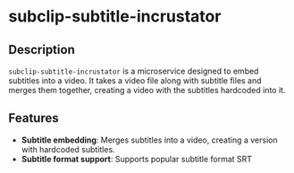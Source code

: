 # subclip-subtitle-incrustator

## Description

`subclip-subtitle-incrustator` is a microservice designed to embed subtitles into a video. It takes a video file along with subtitle files and merges them together, creating a video with the subtitles hardcoded into it.

## Features

- **Subtitle embedding**: Merges subtitles into a video, creating a version with hardcoded subtitles.
- **Subtitle format support**: Supports popular subtitle format SRT